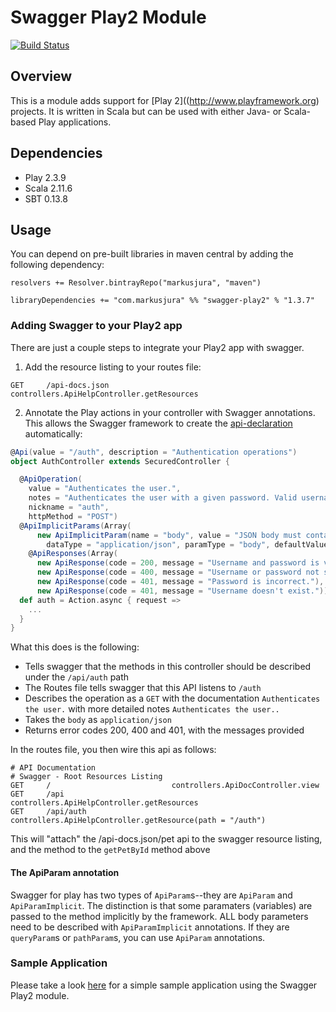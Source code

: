 # Swagger Play2 Module

[![Build Status](https://travis-ci.org/markusjura/swagger-play2.svg?branch=master)](https://travis-ci.org/markusjura/swagger-play2)

## Overview
This is a module adds support for [Play 2]((http://www.playframework.org) projects. It is written in Scala but can be used with either Java- or Scala-based Play applications.

## Dependencies

* Play 2.3.9
* Scala 2.11.6
* SBT 0.13.8
 
Usage
-----

You can depend on pre-built libraries in maven central by adding the following dependency:

```
resolvers += Resolver.bintrayRepo("markusjura", "maven")

libraryDependencies += "com.markusjura" %% "swagger-play2" % "1.3.7"
```

### Adding Swagger to your Play2 app

There are just a couple steps to integrate your Play2 app with swagger.

1.  Add the resource listing to your routes file:

  ```
  GET     /api-docs.json        controllers.ApiHelpController.getResources
  ``` 

2. Annotate the Play actions in your controller with Swagger annotations. This allows the Swagger framework to create the [api-declaration](https://github.com/swagger-api/swagger-core/wiki/Annotations-1.5.X#resource-api-declaration) automatically:

  ```scala
  @Api(value = "/auth", description = "Authentication operations")
  object AuthController extends SecuredController {

    @ApiOperation(
      value = "Authenticates the user.",
      notes = "Authenticates the user with a given password. Valid usernames are `user-1` to `user-10`. The password is `pass`",
      nickname = "auth",
      httpMethod = "POST")
    @ApiImplicitParams(Array(
        new ApiImplicitParam(name = "body", value = "JSON body must contain a username and password.", required = false,
          dataType = "application/json", paramType = "body", defaultValue = authBodyDefaultValue)))
      @ApiResponses(Array(
        new ApiResponse(code = 200, message = "Username and password is valid. Returns a token. The token contains the encrypted username."),
        new ApiResponse(code = 400, message = "Username or password not supplied."),
        new ApiResponse(code = 401, message = "Password is incorrect."),
        new ApiResponse(code = 401, message = "Username doesn't exist.")))
    def auth = Action.async { request =>
      ...
    }
  }  
  ```

What this does is the following:

* Tells swagger that the methods in this controller should be described under the `/api/auth` path
* The Routes file tells swagger that this API listens to `/auth`
* Describes the operation as a `GET` with the documentation `Authenticates the user.` with more detailed notes `Authenticates the user..`
* Takes the `body` as `application/json`
* Returns error codes 200, 400 and 401, with the messages provided

In the routes file, you then wire this api as follows:

  ```
  # API Documentation
  # Swagger - Root Resources Listing
  GET     /                           controllers.ApiDocController.view
  GET     /api                        controllers.ApiHelpController.getResources
  GET     /api/auth                   controllers.ApiHelpController.getResource(path = "/auth")
  ```

This will "attach" the /api-docs.json/pet api to the swagger resource listing, and the method to the `getPetById` method above

#### The ApiParam annotation

Swagger for play has two types of `ApiParam`s--they are `ApiParam` and `ApiParamImplicit`.  The distinction is that some
paramaters (variables) are passed to the method implicitly by the framework.  ALL body parameters need to be described
with `ApiParamImplicit` annotations.  If they are `queryParam`s or `pathParam`s, you can use `ApiParam` annotations.

### Sample Application

Please take a look [here](https://github.com/markusjura/eplay-auth) for a simple sample application using the Swagger Play2 module. 

